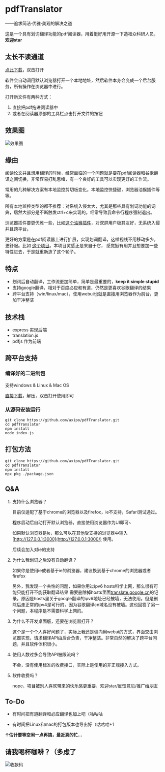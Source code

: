 # pdfTranslator

——追求简洁·优雅·美观的解决之道

这是一个具有划词翻译功能的pdf阅读器，用着挺好用开源一下造福众科研人员，**欢迎star**

## 太长不读通道
[点此下载](https://github.com/axipo/pdfTranslator/releases)，双击打开

软件会自动调用默认浏览器打开一个本地地址，然后软件本身会变成一个后台服务，所有操作在浏览器中进行。

打开新文件有两种方式：
1. 直接把pdf拖进阅读器中
2. 或者在阅读器顶部的工具栏点击打开文件的按钮


## 效果图

![效果图](https://cdn.0x00.eu.org/d/QAWVuDDRVf.gif)

## 缘由

阅读论文并且想用翻译的时候，经常面临的一个问题就是要在pdf阅读器和谷歌翻译之间切换，非常容易打乱思绪，有一个良好的工具可以实现更好的工作流。

常用的几种解决方案有本地监控剪切板变化，本地监控快捷键，浏览器油猴插件等等。

所有本地监控类型的都不推荐：对系统入侵太大，尤其是那些具有划词功能的词典，居然大部分是不断触发ctrl+c来实现的，经常导致我命令行程序强制退出。

浏览器插件要更优雅一些，比如[这个油猴插件](https://greasyfork.org/en/scripts/374339-google-translate-utils)，对双屏用户极其友好，无系统入侵并且跨平台。

更好的方案是在pdf阅读器上进行扩展，实现划词翻译，这样视线不用移动多少，更舒服。比如 [这个项目](https://github.com/do-something-for-fun/thesis-helper)。本项目灵感正是来自于它， 感觉挺有用并且想要加一些特性进去，于是就重新造了这个轮子。


## 特点

- 划词后自动翻译，工作流更加简单，简单是最重要的，**keep it simple stupid**
- 支持google翻译，相对于百度必应和有道，仍然是更喜欢谷歌翻译的结果
- 跨平台支持（win/linux/mac），使用webui也就是直接用浏览器作为前台，更加干净整洁


## 技术栈

- express 实现后端
- translation.js
- pdfjs 作为前端

## 跨平台支持

### 编译好的二进制包

支持windows & Linux & Mac OS

[直接下载](https://github.com/axipo/pdfTranslator/releases)，解压，双击打开使用即可

### 从源码安装运行

    git clone https://github.com/axipo/pdfTranslator.git
    cd pdfTranslator
    npm install
    node index.js

## 打包方法

    git clone https://github.com/axipo/pdfTranslator.git
    cd pdfTranslator
    npm install
    npx pkg ./package.json
    
## Q&A

1. 支持什么浏览器？

	目前仅适配了基于chrome的浏览器以及firefox，ie不支持，Safari测试通过。

	程序启动后自动打开默认浏览器，直接使用浏览器作为UI即可~

	如果默认浏览器是ie，那么可以在其他受支持的浏览器中输入[http://127.0.0.1:3000](http://127.0.0.1:3000/) 使用。

	后续会加入对ie的支持
 
2. 为什么我划词之后没有自动翻译？

	如果你是使用ie或者基于ie的浏览器，建议换到基于chrome的浏览器或者firefox

	另外，我发现一个共性的问题，如果你用过ipv6 hosts科学上网，那么很有可能只能打开不能获取翻译结果 需要删除掉hosts里面[translate.google.cn](http://translate.google.cn/)的记录。原因是hosts里关于google翻译的ipv6地址已经被墙，无法使用。但是删除后走正常的ipv4是可行的，因为谷歌翻译cn域名没有被墙。这也回答了另一个问题，本程序是不需要科学上网的。

3. 为什么不开发桌面版，还要在浏览器打开？

	这个是一个个人喜好问题了，实际上我还是偏向用webui的方式，界面交由浏览器实现，请求翻译API由后台负责，干净整洁。非常自然的解决了跨平台问题，并且软件体积很小。
	
4. 使用人数过多会导致API被限流吗？

	不会，没有使用标准的收费接口，实际上是使用的非正规接入方式。

5. 软件收费吗？

	nope，项目被别人喜欢带来的快乐感更重要，欢迎star/反馈意见/推广给朋友
    
## To-Do

- 有时间把有道翻译和必应翻译也加上吧（咕咕咕

- 有时间把Linux和mac的打包版本也导出好（咕咕咕+1

**↑估计要等空闲一点再搞，最近真的忙...**

## 请我喝杯咖啡？（多虑了

![收款码](https://cdn.0x00.eu.org/d/XxcO1sJGMi.png)
